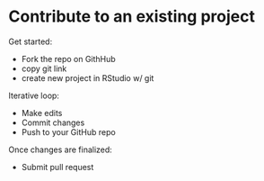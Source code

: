 # Contribute to an existing project

Get started: 
- Fork the repo on GithHub
- copy git link
- create new project in RStudio w/ git 

Iterative loop:
- Make edits
- Commit changes
- Push to your GitHub repo 

Once changes are finalized:
- Submit pull request